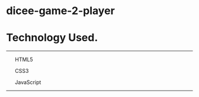 # dicee-game-2-player
<h1>Technology Used.</h1>
<hr>
<ul>
<p>HTML5</p>
<p>CSS3</p>
<p>JavaScript</p>
</ul>
<hr>

<img src="" alt="">
